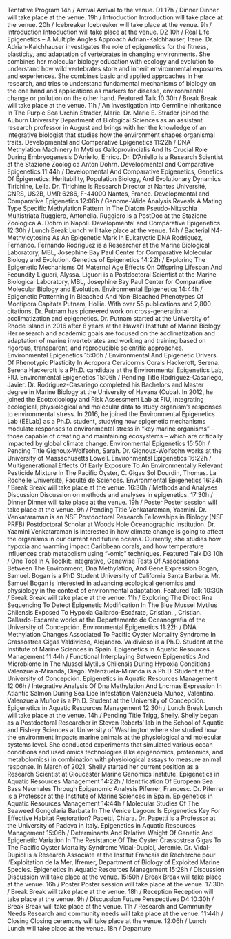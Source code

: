 Tentative Program
14h / Arrival
Arrival to the venue.
D1
17h / Dinner
Dinner will take place at the venue.
19h / Introduction
Introduction will take place at the venue.
20h / Icebreaker
Icebreaker will take place at the venue.
9h / Introduction
Introduction will take place at the venue.
D2
10h / Real Life Epigenetics – A Multiple Angles Approach
Adrian-Kalchhauser, Irene. Dr. Adrian-Kalchhauser investigates the role of epigenetics for the fitness, plasticity, and adaptation of vertebrates in changing environments. She combines her molecular biology education with ecology and evolution to understand how wild vertebrates store and inherit environmental exposures and experiences. She combines basic and applied approaches in her research, and tries to understand fundamental mechanisms of biology on the one hand and applications as markers for disease, environmental change or pollution on the other hand.
Featured Talk
10:30h / Break
Break will take place at the venue.
11h / An Investigation Into Germline Inheritance In The Purple Sea Urchin
Strader, Marie. Dr. Marie E. Strader joined the Auburn University Department of Biological Sciences as an assistant research professor in August and brings with her the knowledge of an integrative biologist that studies how the environment shapes organismal traits.
Developmental and Comparative Epigenetics
11:22h / DNA Methylation Machinery In Mytilus Galloprovincialis And Its Crucial Role During Embryogenesis
D’Aniello, Enrico. Dr. D’Aniello is a Research Scientist at the Stazione Zoologica Anton Dohrn.
Developmental and Comparative Epigenetics
11:44h / Developmental And Comparative Epigenetics, Genetics Of Epigenetics: Heritability, Population Biology, And Evolutionary Dynamics
Tirichine, Leila. Dr. Tirichine is Research Director at Nantes Université, CNRS, US2B, UMR 6286, F-44000 Nantes, France.
Developmental and Comparative Epigenetics
12:06h / Genome-Wide Analysis Reveals A Mating Type Specific Methylation Pattern In The Diatom Pseudo-Nitzschia Multistriata
Ruggiero, Antonella. Ruggiero is a PostDoc at the Stazione Zoologica A. Dohrn in Napoli.
Developmental and Comparative Epigenetics
12:30h / Lunch Break
Lunch will take place at the venue.
14h / Bacterial N4-Methylcytosine As An Epigenetic Mark In Eukaryotic DNA
Rodriguez, Fernando. Fernando Rodriguez is a Researcher at the Marine Biological Laboratory, MBL, Josephine Bay Paul Center for Comparative Molecular Biology and Evolution.
Genetics of Epigenetics
14:22h / Exploring The Epigenetic Mechanisms Of Maternal Age Effects On Offspring Lifespan And Fecundity
Liguori, Alyssa. Liguori is a Postdoctoral Scientist at the Marine Biological Laboratory, MBL, Josephine Bay Paul Center for Comparative Molecular Biology and Evolution.
Environmental Epigenetics
14:44h / Epigenetic Patterning In Bleached And Non-Bleached Phenotypes Of Montipora Capitata
Putnam, Hollie. With over 55 publications and 2,800 citations, Dr. Putnam has pioneered work on cross-generational acclimatization and epigenetics. Dr. Putnam started at the University of Rhode Island in 2016 after 8 years at the Hawaiʻi Institute of Marine Biology. Her research and academic goals are focused on the acclimatization and adaptation of marine invertebrates and working and training based on rigorous, transparent, and reproducible scientific approaches.
Environmental Epigenetics
15:06h / Environmental And Epigenetic Drivers Of Phenotypic Plasticity In Acropora Cervicornis Corals
Hackerott, Serena. Serena Hackerott is a Ph.D. candidate at the Environmental Epigenetics Lab, FIU.
Environmental Epigenetics
15:06h / Pending Title
Rodriguez-Casariego, Javier. Dr. Rodriguez-Casariego completed his Bachelors and Master degree in Marine Biology at the University of Havana (Cuba). In 2012, he joined the Ecotoxicology and Risk Assessment Lab at FIU, integrating ecological, physiological and molecular data to study organism’s responses to environmental stress. In 2016, he joined the Environmental Epigenetics Lab (EELab) as a Ph.D. student, studying how epigenetic mechanisms modulate responses to environmental stress in “key marine organisms” – those capable of creating and maintaining ecosystems – which are critically impacted by global climate change.
Environmental Epigenetics
15:50h / Pending Title
Gignoux-Wolfsohn, Sarah. Dr. Gignoux-Wolfsohn works at the University of Massachusetts Lowell.
Environmental Epigenetics
16:22h / Multigenerational Effects Of Early Exposure To An Environmentally Relevant Pesticide Mixture In The Pacific Oyster, C. Gigas
Sol Dourdin, Thomas. La Rochelle Université, Faculté de Sciences.
Environmental Epigenetics
16:34h / Break
Break will take place at the venue.
16:30h / Methods and Analyses Discussion
Discussion on methods and analyses in epigenetics.
17:30h / Dinner
Dinner will take place at the venue.
19h / Poster
Poster session will take place at the venue.
9h / Pending Title
Venkataraman, Yaamini. Dr. Venkataraman is an NSF Postdoctoral Research Fellowships in Biology (NSF PRFB) Postdoctoral Scholar at Woods Hole Oceanographic Institution. Dr. Yaamini Venkataraman is interested in how climate change is going to affect the organisms in our current and future oceans. Currently, she studies how hypoxia and warming impact Caribbean corals, and how temperature influences crab metabolism using “-omic” techniques.
Featured Talk
D3
10h / One Tool In A Toolkit: Integrative, Genewise Tests Of Associations Between The Environment, Dna Methylation, And Gene Expression
Bogan, Samuel. Bogan is a PhD Student University of California Santa Barbara. Mr. Samuel Bogan is interested in advancing ecological genomics and physiology in the context of environmental adaptation.
Featured Talk
10:30h / Break
Break will take place at the venue.
11h / Exploring The Direct Rna Sequencing To Detect Epigenetic Modification In The Blue Mussel Mytilus Chilensis Exposed To Hypoxia
Gallardo-Escárate, Cristian. , Cristian. Gallardo-Escárate works at the Departamento de Oceanografía of the University of Concepción.
Environmental Epigenetics
11:22h / DNA Methylation Changes Associated To Pacific Oyster Mortality Syndrome In Crassostrea Gigas
Valdivieso, Alejandro. Valdivieso is a Ph.D. Student at the Institute of Marine Sciences in Spain.
Epigenetics in Aquatic Resources Management
11:44h / Functional Interplaying Between Epigenetics And Microbiome In The Mussel Mytilus Chilensis During Hypoxia Conditions
Valenzuela-Miranda, Diego. Valenzuela-Miranda is a Ph.D. Student at the University of Concepción.
Epigenetics in Aquatic Resources Management
12:06h / Integrative Analysis Of Dna Methylation And Lncrnas Expression In Atlantic Salmon During Sea Lice Infestation
Valenzuela Muñoz, Valentina. Valenzuela Muñoz is a Ph.D. Student at the University of Concepción.
Epigenetics in Aquatic Resources Management
12:30h / Lunch Break
Lunch will take place at the venue.
14h / Pending Title
Trigg, Shelly. Shelly began as a Postdoctoral Researcher in Steven Roberts’ lab in the School of Aquatic and Fishery Sciences at University of Washington where she studied how the environment impacts marine animals at the physiological and molecular systems level. She conducted experiments that simulated various ocean conditions and used omics technologies (like epigenomics, proteomics, and metabolomics) in combination with physiological assays to measure animal response. In March of 2021, Shelly started her current position as a Research Scientist at Gloucester Marine Genomics Institute.
Epigenetics in Aquatic Resources Management
14:22h / Identification Of European Sea Bass Neomales Through Epigenomic Analysis
Piferrer, Francesc. Dr. Piferrer is a Professor at the Institute of Marine Sciences in Spain.
Epigenetics in Aquatic Resources Management
14:44h / Molecular Studies Of The Seaweed Gongolaria Barbata In The Venice Lagoon: Is Epigenetics Key For Effective Habitat Restoration?
Papetti, Chiara. Dr. Papetti is a Professor at the University of Padova in Italy.
Epigenetics in Aquatic Resources Management
15:06h / Determinants And Relative Weight Of Genetic And Epigenetic Variation In The Resistance Of The Oyster Crassostrea Gigas To The Pacific Oyster Mortality Syndrome
Vidal-Dupiol, Jeremie. Dr. Vidal-Dupiol is a Research Associate at the Institut Français de Recherche pour l’Exploitation de la Mer, Ifremer, Department of Biology of Exploited Marine Species.
Epigenetics in Aquatic Resources Management
15:28h / Discussion
Discussion will take place at the venue.
15:50h / Break
Break will take place at the venue.
16h / Poster
Poster session will take place at the venue.
17:30h / Break
Break will take place at the venue.
18h / Reception
Reception will take place at the venue.
9h / Discussion
Future Perspectives
D4
10:30h / Break
Break will take place at the venue.
11h / Research and Community Needs
Research and community needs will take place at the venue.
11:44h / Closing
Closing ceremony will take place at the venue.
12:06h / Lunch
Lunch will take place at the venue.
18h / Departure
